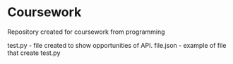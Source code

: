# Coursework
Repository created for coursework from programming

test.py - file created to show opportunities of API.
file.json - example of file that create test.py

